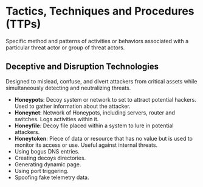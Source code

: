 # Tactics, Techniques and Procedures (TTPs)
Specific method and patterns of activities or behaviors associated with a particular threat actor or group of threat actors.

## Deceptive and Disruption Technologies
Designed to mislead, confuse, and divert attackers from critical assets while simultaneously detecting and neutralizing threats.
- **Honeypots**: Decoy system or network to set to attract potential hackers. Used to gather information about the attacker.
- **Honeynet**: Network of Honeypots, including servers, router and switches. Logs activities within it.
- **Honeyfile**: Decoy file placed within a system to lure in potential attackers.
- **Honeytoken**: Piece of data or resource that has no value but is used to monitor its access or use. Useful against internal threats.
- Using bogus DNS entries.
- Creating decoys directories.
- Generating dynamic page.
- Using port triggering.
- Spoofing fake telemetry data.